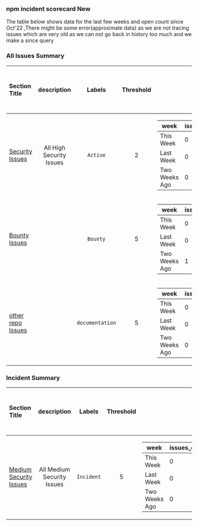 ### npm incident scorecard New
The table below shows data for the last few weeks and open count since Oct'22 ,There might be some error(approximate data) as we are not tracing issues which are very old as we can not go back in history too much and we make a since query
### All Issues Summary
| Section Title | description | Labels | Threshold | Weekly Count | Totals Open Now since Oct 2022 | Status|
| :--- |  :----: | :----: |  :----:  |  :----:  |  :----: | :----: 
| [Security Issues](https://github.com/undefined/undefined/issues?q=is%3Aissue+is%3Aopen+label%3AActive) | All High Security Issues   | `Active` | 2|<table><thead><tr><th >week</th><th >issues_open_count</th><th >issues_close_count</th></tr></thead> <tbody><tr><td >This Week</td><td >0</td><td >0</td></tr><tr><td >Last Week</td><td >0</td><td >0</td></tr><tr><td >Two Weeks Ago</td><td >0</td><td >1</td></tr></tbody></table>|0|💚🥳|
| [Bounty Issues](https://github.com/undefined/undefined/issues?q=is%3Aissue+is%3Aopen+label%3ABounty) |    | `Bounty` | 5|<table><thead><tr><th >week</th><th >issues_open_count</th><th >issues_close_count</th></tr></thead> <tbody><tr><td >This Week</td><td >0</td><td >0</td></tr><tr><td >Last Week</td><td >0</td><td >0</td></tr><tr><td >Two Weeks Ago</td><td >1</td><td >1</td></tr></tbody></table>|1|💚🥳|
| [other repo Issues](https://github.com/undefined/undefined/issues?q=is%3Aissue+is%3Aopen+label%3Adocumentation) |    | `documentation` | 5|<table><thead><tr><th >week</th><th >issues_open_count</th><th >issues_close_count</th></tr></thead> <tbody><tr><td >This Week</td><td >0</td><td >0</td></tr><tr><td >Last Week</td><td >0</td><td >0</td></tr><tr><td >Two Weeks Ago</td><td >0</td><td >0</td></tr></tbody></table>|0|💚🥳|
### Incident Summary
| Section Title | description | Labels | Threshold | Weekly Count | Totals Open Now since Oct 2022 | Status|
| :--- |  :----: | :----: |  :----:  |  :----:  |  :----: | :----: 
| [Medium Security Issues](https://github.com/undefined/undefined/issues?q=is%3Aissue+is%3Aopen+label%3AIncident) | All Medium Security Issues   | `Incident` | 5|<table><thead><tr><th >week</th><th >issues_open_count</th><th >issues_close_count</th></tr></thead> <tbody><tr><td >This Week</td><td >0</td><td >0</td></tr><tr><td >Last Week</td><td >0</td><td >0</td></tr><tr><td >Two Weeks Ago</td><td >0</td><td >1</td></tr></tbody></table>|0|💚🥳|